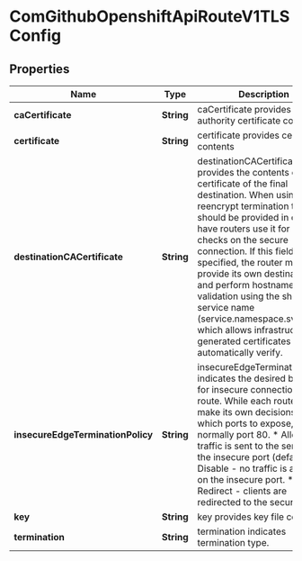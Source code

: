 
# ComGithubOpenshiftApiRouteV1TLSConfig

## Properties
Name | Type | Description | Notes
------------ | ------------- | ------------- | -------------
**caCertificate** | **String** | caCertificate provides the cert authority certificate contents |  [optional]
**certificate** | **String** | certificate provides certificate contents |  [optional]
**destinationCACertificate** | **String** | destinationCACertificate provides the contents of the ca certificate of the final destination.  When using reencrypt termination this file should be provided in order to have routers use it for health checks on the secure connection. If this field is not specified, the router may provide its own destination CA and perform hostname validation using the short service name (service.namespace.svc), which allows infrastructure generated certificates to automatically verify. |  [optional]
**insecureEdgeTerminationPolicy** | **String** | insecureEdgeTerminationPolicy indicates the desired behavior for insecure connections to a route. While each router may make its own decisions on which ports to expose, this is normally port 80.  * Allow - traffic is sent to the server on the insecure port (default) * Disable - no traffic is allowed on the insecure port. * Redirect - clients are redirected to the secure port. |  [optional]
**key** | **String** | key provides key file contents |  [optional]
**termination** | **String** | termination indicates termination type. | 



